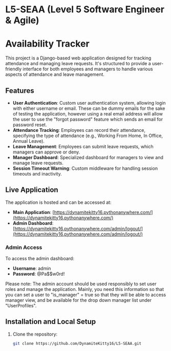 # L5-SEAA (Level 5 Software Engineer & Agile)
# Availability Tracker

This project is a Django-based web application designed for tracking attendance and managing leave requests. It's structured to provide a user-friendly interface for both employees and managers to handle various aspects of attendance and leave management.

## Features

- **User Authentication**: Custom user authentication system, allowing login with either username or email. These can be dummy emails for the sake of testing the application, however using a real email address will allow the user to use the "forgot password" feature which sends an email for password reset.
- **Attendance Tracking**: Employees can record their attendance, specifying the type of attendance (e.g., Working From Home, In Office, Annual Leave).
- **Leave Management**: Employees can submit leave requests, which managers can approve or deny.
- **Manager Dashboard**: Specialized dashboard for managers to view and manage leave requests.
- **Session Timeout Warning**: Custom middleware for handling session timeouts and inactivity.

## Live Application

The application is hosted and can be accessed at:

- **Main Application**: [https://dynamitekitty16.pythonanywhere.com/](https://dynamitekitty16.pythonanywhere.com/)
- **Admin Dashboard**: [https://dynamitekitty16.pythonanywhere.com/admin/logout/](https://dynamitekitty16.pythonanywhere.com/admin/logout/)

### Admin Access

To access the admin dashboard:

- **Username**: admin
- **Password**: @Pa$$w0rd!

Please note: The admin account should be used responsibly to set user roles and manage the application. Mainly, you need this information so that you can set a user to "is_manager" = true so that they will be able to access manager view, and be available for the drop down manager list under "UserProfiles".

## Installation and Local Setup

1. Clone the repository:
   ```bash
   git clone https://github.com/DynamiteKitty16/L5-SEAA.git
